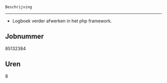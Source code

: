 																														Beschrijving
---------------
- Logboek verder afwerken in het php framework.

Jobnummer
---------
85132384

Uren
-----
8  
				 
				 
				 
				 
				 
				 
				 
				 
				 
				
